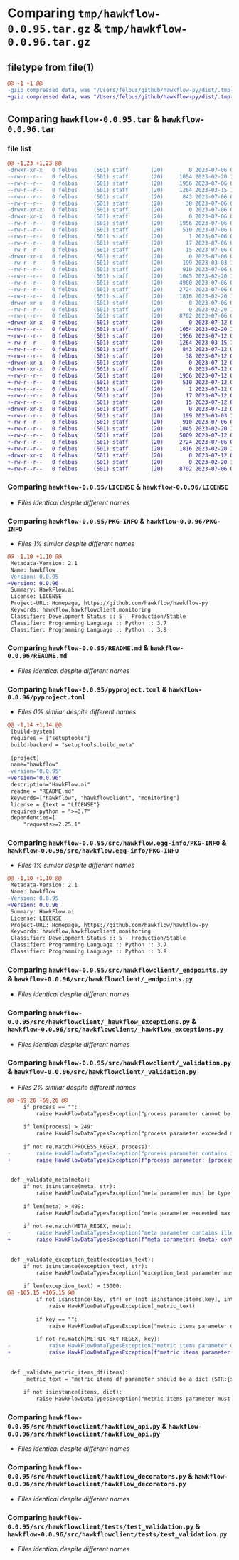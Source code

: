 # Comparing `tmp/hawkflow-0.0.95.tar.gz` & `tmp/hawkflow-0.0.96.tar.gz`

## filetype from file(1)

```diff
@@ -1 +1 @@
-gzip compressed data, was "/Users/felbus/github/hawkflow-py/dist/.tmp-x40173fj/hawkflow-0.0.95.tar", last modified: Thu Jul  6 08:54:39 2023, max compression
+gzip compressed data, was "/Users/felbus/github/hawkflow-py/dist/.tmp-75olkjrc/hawkflow-0.0.96.tar", last modified: Wed Jul 12 09:15:54 2023, max compression
```

## Comparing `hawkflow-0.0.95.tar` & `hawkflow-0.0.96.tar`

### file list

```diff
@@ -1,23 +1,23 @@
-drwxr-xr-x   0 felbus     (501) staff       (20)        0 2023-07-06 08:54:39.000000 hawkflow-0.0.95/
--rw-r--r--   0 felbus     (501) staff       (20)     1054 2023-02-20 15:32:46.000000 hawkflow-0.0.95/LICENSE
--rw-r--r--   0 felbus     (501) staff       (20)     1956 2023-07-06 08:54:39.000000 hawkflow-0.0.95/PKG-INFO
--rw-r--r--   0 felbus     (501) staff       (20)     1264 2023-03-15 18:47:38.000000 hawkflow-0.0.95/README.md
--rw-r--r--   0 felbus     (501) staff       (20)      843 2023-07-06 08:54:26.000000 hawkflow-0.0.95/pyproject.toml
--rw-r--r--   0 felbus     (501) staff       (20)       38 2023-07-06 08:54:39.000000 hawkflow-0.0.95/setup.cfg
-drwxr-xr-x   0 felbus     (501) staff       (20)        0 2023-07-06 08:54:39.000000 hawkflow-0.0.95/src/
-drwxr-xr-x   0 felbus     (501) staff       (20)        0 2023-07-06 08:54:39.000000 hawkflow-0.0.95/src/hawkflow.egg-info/
--rw-r--r--   0 felbus     (501) staff       (20)     1956 2023-07-06 08:54:39.000000 hawkflow-0.0.95/src/hawkflow.egg-info/PKG-INFO
--rw-r--r--   0 felbus     (501) staff       (20)      510 2023-07-06 08:54:39.000000 hawkflow-0.0.95/src/hawkflow.egg-info/SOURCES.txt
--rw-r--r--   0 felbus     (501) staff       (20)        1 2023-07-06 08:54:39.000000 hawkflow-0.0.95/src/hawkflow.egg-info/dependency_links.txt
--rw-r--r--   0 felbus     (501) staff       (20)       17 2023-07-06 08:54:39.000000 hawkflow-0.0.95/src/hawkflow.egg-info/requires.txt
--rw-r--r--   0 felbus     (501) staff       (20)       15 2023-07-06 08:54:39.000000 hawkflow-0.0.95/src/hawkflow.egg-info/top_level.txt
-drwxr-xr-x   0 felbus     (501) staff       (20)        0 2023-07-06 08:54:39.000000 hawkflow-0.0.95/src/hawkflowclient/
--rw-r--r--   0 felbus     (501) staff       (20)      199 2023-03-03 15:13:44.000000 hawkflow-0.0.95/src/hawkflowclient/__init__.py
--rw-r--r--   0 felbus     (501) staff       (20)      910 2023-07-06 07:19:23.000000 hawkflow-0.0.95/src/hawkflowclient/_endpoints.py
--rw-r--r--   0 felbus     (501) staff       (20)     1045 2023-02-20 15:32:46.000000 hawkflow-0.0.95/src/hawkflowclient/_hawkflow_exceptions.py
--rw-r--r--   0 felbus     (501) staff       (20)     4980 2023-07-06 07:19:23.000000 hawkflow-0.0.95/src/hawkflowclient/_validation.py
--rw-r--r--   0 felbus     (501) staff       (20)     2724 2023-07-06 07:19:23.000000 hawkflow-0.0.95/src/hawkflowclient/hawkflow_api.py
--rw-r--r--   0 felbus     (501) staff       (20)     1816 2023-02-20 15:32:46.000000 hawkflow-0.0.95/src/hawkflowclient/hawkflow_decorators.py
-drwxr-xr-x   0 felbus     (501) staff       (20)        0 2023-07-06 08:54:39.000000 hawkflow-0.0.95/src/hawkflowclient/tests/
--rw-r--r--   0 felbus     (501) staff       (20)        0 2023-02-20 15:32:46.000000 hawkflow-0.0.95/src/hawkflowclient/tests/__init__.py
--rw-r--r--   0 felbus     (501) staff       (20)     8702 2023-07-06 07:14:36.000000 hawkflow-0.0.95/src/hawkflowclient/tests/test_validation.py
+drwxr-xr-x   0 felbus     (501) staff       (20)        0 2023-07-12 09:15:54.000000 hawkflow-0.0.96/
+-rw-r--r--   0 felbus     (501) staff       (20)     1054 2023-02-20 15:32:46.000000 hawkflow-0.0.96/LICENSE
+-rw-r--r--   0 felbus     (501) staff       (20)     1956 2023-07-12 09:15:54.000000 hawkflow-0.0.96/PKG-INFO
+-rw-r--r--   0 felbus     (501) staff       (20)     1264 2023-03-15 18:47:38.000000 hawkflow-0.0.96/README.md
+-rw-r--r--   0 felbus     (501) staff       (20)      843 2023-07-12 09:15:25.000000 hawkflow-0.0.96/pyproject.toml
+-rw-r--r--   0 felbus     (501) staff       (20)       38 2023-07-12 09:15:54.000000 hawkflow-0.0.96/setup.cfg
+drwxr-xr-x   0 felbus     (501) staff       (20)        0 2023-07-12 09:15:54.000000 hawkflow-0.0.96/src/
+drwxr-xr-x   0 felbus     (501) staff       (20)        0 2023-07-12 09:15:54.000000 hawkflow-0.0.96/src/hawkflow.egg-info/
+-rw-r--r--   0 felbus     (501) staff       (20)     1956 2023-07-12 09:15:54.000000 hawkflow-0.0.96/src/hawkflow.egg-info/PKG-INFO
+-rw-r--r--   0 felbus     (501) staff       (20)      510 2023-07-12 09:15:54.000000 hawkflow-0.0.96/src/hawkflow.egg-info/SOURCES.txt
+-rw-r--r--   0 felbus     (501) staff       (20)        1 2023-07-12 09:15:54.000000 hawkflow-0.0.96/src/hawkflow.egg-info/dependency_links.txt
+-rw-r--r--   0 felbus     (501) staff       (20)       17 2023-07-12 09:15:54.000000 hawkflow-0.0.96/src/hawkflow.egg-info/requires.txt
+-rw-r--r--   0 felbus     (501) staff       (20)       15 2023-07-12 09:15:54.000000 hawkflow-0.0.96/src/hawkflow.egg-info/top_level.txt
+drwxr-xr-x   0 felbus     (501) staff       (20)        0 2023-07-12 09:15:54.000000 hawkflow-0.0.96/src/hawkflowclient/
+-rw-r--r--   0 felbus     (501) staff       (20)      199 2023-03-03 15:13:44.000000 hawkflow-0.0.96/src/hawkflowclient/__init__.py
+-rw-r--r--   0 felbus     (501) staff       (20)      910 2023-07-06 07:19:23.000000 hawkflow-0.0.96/src/hawkflowclient/_endpoints.py
+-rw-r--r--   0 felbus     (501) staff       (20)     1045 2023-02-20 15:32:46.000000 hawkflow-0.0.96/src/hawkflowclient/_hawkflow_exceptions.py
+-rw-r--r--   0 felbus     (501) staff       (20)     5009 2023-07-12 09:15:25.000000 hawkflow-0.0.96/src/hawkflowclient/_validation.py
+-rw-r--r--   0 felbus     (501) staff       (20)     2724 2023-07-06 07:19:23.000000 hawkflow-0.0.96/src/hawkflowclient/hawkflow_api.py
+-rw-r--r--   0 felbus     (501) staff       (20)     1816 2023-02-20 15:32:46.000000 hawkflow-0.0.96/src/hawkflowclient/hawkflow_decorators.py
+drwxr-xr-x   0 felbus     (501) staff       (20)        0 2023-07-12 09:15:54.000000 hawkflow-0.0.96/src/hawkflowclient/tests/
+-rw-r--r--   0 felbus     (501) staff       (20)        0 2023-02-20 15:32:46.000000 hawkflow-0.0.96/src/hawkflowclient/tests/__init__.py
+-rw-r--r--   0 felbus     (501) staff       (20)     8702 2023-07-06 07:14:36.000000 hawkflow-0.0.96/src/hawkflowclient/tests/test_validation.py
```

### Comparing `hawkflow-0.0.95/LICENSE` & `hawkflow-0.0.96/LICENSE`

 * *Files identical despite different names*

### Comparing `hawkflow-0.0.95/PKG-INFO` & `hawkflow-0.0.96/PKG-INFO`

 * *Files 1% similar despite different names*

```diff
@@ -1,10 +1,10 @@
 Metadata-Version: 2.1
 Name: hawkflow
-Version: 0.0.95
+Version: 0.0.96
 Summary: HawkFlow.ai
 License: LICENSE
 Project-URL: Homepage, https://github.com/hawkflow/hawkflow-py
 Keywords: hawkflow,hawkflowclient,monitoring
 Classifier: Development Status :: 5 - Production/Stable
 Classifier: Programming Language :: Python :: 3.7
 Classifier: Programming Language :: Python :: 3.8
```

### Comparing `hawkflow-0.0.95/README.md` & `hawkflow-0.0.96/README.md`

 * *Files identical despite different names*

### Comparing `hawkflow-0.0.95/pyproject.toml` & `hawkflow-0.0.96/pyproject.toml`

 * *Files 0% similar despite different names*

```diff
@@ -1,14 +1,14 @@
 [build-system]
 requires = ["setuptools"]
 build-backend = "setuptools.build_meta"
 
 [project]
 name="hawkflow"
-version="0.0.95"
+version="0.0.96"
 description="HawkFlow.ai"
 readme = "README.md"
 keywords=["hawkflow", "hawkflowclient", "monitoring"]
 license = {text = "LICENSE"}
 requires-python = ">=3.7"
 dependencies=[
     "requests>=2.25.1"
```

### Comparing `hawkflow-0.0.95/src/hawkflow.egg-info/PKG-INFO` & `hawkflow-0.0.96/src/hawkflow.egg-info/PKG-INFO`

 * *Files 1% similar despite different names*

```diff
@@ -1,10 +1,10 @@
 Metadata-Version: 2.1
 Name: hawkflow
-Version: 0.0.95
+Version: 0.0.96
 Summary: HawkFlow.ai
 License: LICENSE
 Project-URL: Homepage, https://github.com/hawkflow/hawkflow-py
 Keywords: hawkflow,hawkflowclient,monitoring
 Classifier: Development Status :: 5 - Production/Stable
 Classifier: Programming Language :: Python :: 3.7
 Classifier: Programming Language :: Python :: 3.8
```

### Comparing `hawkflow-0.0.95/src/hawkflowclient/_endpoints.py` & `hawkflow-0.0.96/src/hawkflowclient/_endpoints.py`

 * *Files identical despite different names*

### Comparing `hawkflow-0.0.95/src/hawkflowclient/_hawkflow_exceptions.py` & `hawkflow-0.0.96/src/hawkflowclient/_hawkflow_exceptions.py`

 * *Files identical despite different names*

### Comparing `hawkflow-0.0.95/src/hawkflowclient/_validation.py` & `hawkflow-0.0.96/src/hawkflowclient/_validation.py`

 * *Files 2% similar despite different names*

```diff
@@ -69,26 +69,26 @@
     if process == "":
         raise HawkFlowDataTypesException("process parameter cannot be empty")
 
     if len(process) > 249:
         raise HawkFlowDataTypesException("process parameter exceeded max length of 250")
 
     if not re.match(PROCESS_REGEX, process):
-        raise HawkFlowDataTypesException("process parameter contains illegal characters")
+        raise HawkFlowDataTypesException(f"process parameter: {process} contains illegal characters")
 
 
 def _validate_meta(meta):
     if not isinstance(meta, str):
         raise HawkFlowDataTypesException("meta parameter must be type str")
 
     if len(meta) > 499:
         raise HawkFlowDataTypesException("meta parameter exceeded max length of 500")
 
     if not re.match(META_REGEX, meta):
-        raise HawkFlowDataTypesException("meta parameter contains illegal characters")
+        raise HawkFlowDataTypesException(f"meta parameter: {meta} contains illegal characters")
 
 
 def _validate_exception_text(exception_text):
     if not isinstance(exception_text, str):
         raise HawkFlowDataTypesException("exception_text parameter must be type str")
 
     if len(exception_text) > 15000:
@@ -105,15 +105,15 @@
         if not isinstance(key, str) or (not isinstance(items[key], int) and not isinstance(items[key], float)):
             raise HawkFlowDataTypesException(_metric_text)
 
         if key == "":
             raise HawkFlowDataTypesException("metric items parameter dictionary key cannot be empty")
 
         if not re.match(METRIC_KEY_REGEX, key):
-            raise HawkFlowDataTypesException("metric items parameter dictionary key contains illegal characters")
+            raise HawkFlowDataTypesException(f"metric items parameter dictionary key: {key} contains illegal characters")
 
 
 def _validate_metric_items_df(items):
     _metric_text = "metric items df parameter should be a dict {STR:{str:FLOAT or INT}, {str:FLOAT or INT}}"
 
     if not isinstance(items, dict):
         raise HawkFlowDataTypesException("metric items parameter must be type dict {STR:FLOAT or INT}")
```

### Comparing `hawkflow-0.0.95/src/hawkflowclient/hawkflow_api.py` & `hawkflow-0.0.96/src/hawkflowclient/hawkflow_api.py`

 * *Files identical despite different names*

### Comparing `hawkflow-0.0.95/src/hawkflowclient/hawkflow_decorators.py` & `hawkflow-0.0.96/src/hawkflowclient/hawkflow_decorators.py`

 * *Files identical despite different names*

### Comparing `hawkflow-0.0.95/src/hawkflowclient/tests/test_validation.py` & `hawkflow-0.0.96/src/hawkflowclient/tests/test_validation.py`

 * *Files identical despite different names*

